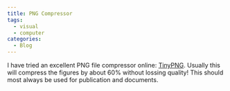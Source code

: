 ```yaml
---
title: PNG Compressor
tags:
  - visual
  - computer
categories:
  - Blog
---
```



I have tried an excellent PNG file compressor online: [TinyPNG](https://tinypng.com/).
Usually this will compress the figures by about 60% without lossing quality!
This should most always be used for publication and documents.
